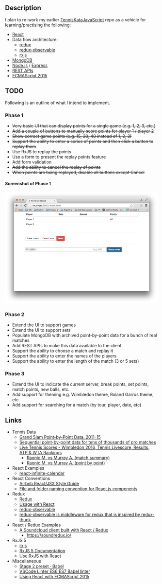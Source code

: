 
## Description

I plan to re-work my earlier [TennisKataJavaScript](https://github.com/taylorjg/TennisKataJavaScript)
repo as a vehicle for learning/practising the following: 

* [React](https://facebook.github.io/react/)
* Data flow architecture:
    * [redux](http://redux.js.org/)
    * [redux-observable](https://github.com/redux-observable/redux-observable)
    * [rxjs](https://github.com/ReactiveX/rxjs)
* [MongoDB](https://docs.mongodb.com/ecosystem/drivers/node-js/)
* [Node.js](https://nodejs.org) / [Express](http://expressjs.com/)
* [REST APIs](http://stackoverflow.com/questions/671118/what-exactly-is-restful-programming)
* [ECMAScript 2015](https://babeljs.io/docs/learn-es2015/)

## TODO

Following is an outline of what I intend to implement.

### Phase 1

* ~~Very basic UI that can display points for a single game (e.g. 1, 2, 3, etc.)~~
* ~~Add a couple of buttons to manually score points for player 1 / player 2~~
* ~~Show correct game points (e.g. 15, 30, 40 instead of 1, 2, 3)~~ 
* ~~Support the ability to enter a series of points and then click a button to replay them~~
* ~~Use RxJS to replay the points~~
* Use a form to present the replay points feature
* Add form validation
* ~~Add the ability to cancel the replay of points~~
* ~~When points are being replayed, disable all buttons except Cancel~~

#### Screenshot of Phase 1

![ScreenshotPhase1](screenshots/ScreenshotPhase1.png)

### Phase 2

* Extend the UI to support games
* Extend the UI to support sets
* Populate MongoDB with archived point-by-point data for a bunch of real matches
* Add REST APIs to make this data available to the client
* Support the ability to choose a match and replay it
* Support the ability to enter the names of the players
* Support the ability to enter the length of the match (3 or 5 sets)

### Phase 3

* Extend the UI to indicate the current server, break points, set points, match points, new balls, etc.
* Add support for theming e.g. Wimbledon theme, Roland Garros theme, etc.
* Add support for searching for a match (by tour, player, date, etc)  

## Links

* Tennis Data
    * [Grand Slam Point-by-Point Data, 2011-15](https://github.com/JeffSackmann/tennis_slam_pointbypoint)
    * [Sequential point-by-point data for tens of thousands of pro matches](https://github.com/JeffSackmann/tennis_pointbypoint)
    * [Live Tennis Scores - Wimbledon 2016, Tennis Livescore, Results, ATP & WTA Rankings](http://www.flashscore.com/tennis/)
        * [Raonic M. vs Murray A. (match summary)](http://www.flashscore.com/match/AaXp0YFB/#match-summary)
        * [Raonic M. vs Murray A. (point by point)](http://www.flashscore.com/match/AaXp0YFB/#point-by-point;1)
* React Examples
    * [react-infinite-calendar](https://github.com/clauderic/react-infinite-calendar)
* React Conventions
    * [Airbnb React/JSX Style Guide](https://github.com/airbnb/javascript/tree/master/react)
    * [File and folder naming convention for React.js components](https://gist.github.com/koistya/d7a507438c741ee6adb5)
* Redux
    * [Redux](http://redux.js.org/)
    * [Usage with React](http://redux.js.org/docs/basics/UsageWithReact.html)
    * [redux-observable](https://github.com/redux-observable/redux-observable)
    * [redux-observable is middleware for redux that is inspired by redux-thunk](https://medium.com/@benlesh/redux-observable-ec0b00d2eb52)
* React / Redux Examples
    * [A Soundcloud client built with React / Redux](https://github.com/andrewngu/sound-redux)
        * https://soundredux.io/
* RxJS 5
    * [rxjs](https://github.com/ReactiveX/rxjs)
    * [RxJS 5 Documentation](http://reactivex.io/rxjs/)
    * [Use RxJS with React](http://michalzalecki.com/use-rxjs-with-react/)
* Miscellaneous
    * [Stage 2 preset · Babel](http://babeljs.io/docs/plugins/preset-stage-2/)
    * [VSCode Linter ES6 ES7 Babel linter](http://stackoverflow.com/questions/36327096/vscode-linter-es6-es7-babel-linter)
    * [Using React with ECMAScript 2015](https://www.jayway.com/2015/03/04/using-react-with-ecmascript-6/)
